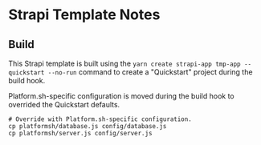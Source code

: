 # Strapi Template Notes  

## Build

This Strapi template is built using the `yarn create strapi-app tmp-app --quickstart --no-run` command to create a "Quickstart" project during the build hook. 

Platform.sh-specific configuration is moved during the build hook to overrided the Quickstart defaults. 

```
# Override with Platform.sh-specific configuration.
cp platformsh/database.js config/database.js
cp platformsh/server.js config/server.js
```
